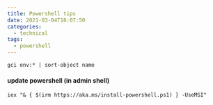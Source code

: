 ```yaml
---
title: Powershell tips
date: 2021-03-04T16:07:50
categories:
  - technical
tags:
  - powershell
---
```



```text
gci env:* | sort-object name
```

#### update powershell \(in admin shell\)

```text
iex "& { $(irm https://aka.ms/install-powershell.ps1) } -UseMSI"
```

